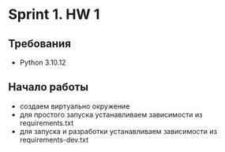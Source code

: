 # Sprint 1. HW 1

## Требования
- Python 3.10.12

## Начало работы
- создаем виртуально окружение
- для простого запуска устанавливаем зависимости из requirements.txt
- для запуска и разработки устанавливаем зависимости из requirements-dev.txt

